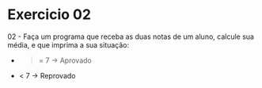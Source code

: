 # Exercicio 02

02 - Faça um programa que receba as duas notas de um aluno, calcule sua média, e que imprima a sua situação: 

* >= 7 -> Aprovado
* < 7 -> Reprovado
